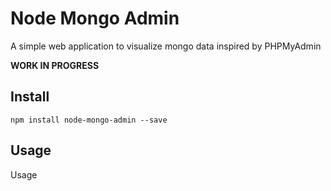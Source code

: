 # Node Mongo Admin

A simple web application to visualize mongo data inspired by PHPMyAdmin

**WORK IN PROGRESS**

## Install
`npm install node-mongo-admin --save`

## Usage

Usage
